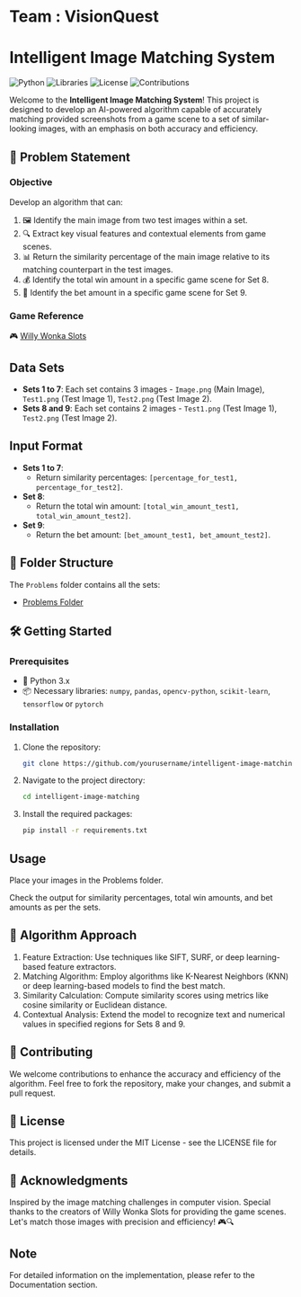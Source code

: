 # Team : VisionQuest
# Intelligent Image Matching System

![Python](https://img.shields.io/badge/Python-3.8%2B-blue)
![Libraries](https://img.shields.io/badge/Libraries-Numpy%2C%20OpenCV%2C%20TensorFlow%2C%20PyTorch-yellow)
![License](https://img.shields.io/badge/License-MIT-green)
![Contributions](https://img.shields.io/badge/Contributions-Welcome-brightgreen)

Welcome to the **Intelligent Image Matching System**! This project is designed to develop an AI-powered algorithm capable of accurately matching provided screenshots from a game scene to a set of similar-looking images, with an emphasis on both accuracy and efficiency.

## 🚀 Problem Statement

### Objective

Develop an algorithm that can:
1. 🖼️ Identify the main image from two test images within a set.
2. 🔍 Extract key visual features and contextual elements from game scenes.
3. 📊 Return the similarity percentage of the main image relative to its matching counterpart in the test images.
4. 💰 Identify the total win amount in a specific game scene for Set 8.
5. 🎰 Identify the bet amount in a specific game scene for Set 9.

### Game Reference

🎮 [Willy Wonka Slots](https://play.google.com/store/apps/details?id=com.zynga.wonka&hl=en_IN&pli=1)

## Data Sets

- **Sets 1 to 7**: Each set contains 3 images - `Image.png` (Main Image), `Test1.png` (Test Image 1), `Test2.png` (Test Image 2).
- **Sets 8 and 9**: Each set contains 2 images - `Test1.png` (Test Image 1), `Test2.png` (Test Image 2).

## Input Format

- **Sets 1 to 7**: 
  - Return similarity percentages: `[percentage_for_test1, percentage_for_test2]`.
- **Set 8**:
  - Return the total win amount: `[total_win_amount_test1, total_win_amount_test2]`.
- **Set 9**:
  - Return the bet amount: `[bet_amount_test1, bet_amount_test2]`.

## 📂 Folder Structure

The `Problems` folder contains all the sets:
- [Problems Folder](https://drive.google.com/drive/folders/1VQTbSl_NdygxhlEs0aUUkj0qDUtyAROL?usp=sharing)

## 🛠️ Getting Started

### Prerequisites

- 🐍 Python 3.x
- 📦 Necessary libraries: `numpy`, `pandas`, `opencv-python`, `scikit-learn`, `tensorflow` or `pytorch`

### Installation

1. Clone the repository:
   ```bash
   git clone https://github.com/yourusername/intelligent-image-matching.git
2. Navigate to the project directory:
   ```bash
   cd intelligent-image-matching
3. Install the required packages:
   ```bash
   pip install -r requirements.txt
## Usage
Place your images in the Problems folder.

Check the output for similarity percentages, total win amounts, and bet amounts as per the sets.
## 🧠 Algorithm Approach


1. Feature Extraction: Use techniques like SIFT, SURF, or deep learning-based feature extractors.
2. Matching Algorithm: Employ algorithms like K-Nearest Neighbors (KNN) or deep learning-based models to find the best match.
3. Similarity Calculation: Compute similarity scores using metrics like cosine similarity or Euclidean distance.
4. Contextual Analysis: Extend the model to recognize text and numerical values in specified regions for Sets 8 and 9.


## 🤝 Contributing
We welcome contributions to enhance the accuracy and efficiency of the algorithm. Feel free to fork the repository, make your changes, and submit a pull request.

## 📜 License
This project is licensed under the MIT License - see the LICENSE file for details.

## 🙏 Acknowledgments
Inspired by the image matching challenges in computer vision.
Special thanks to the creators of Willy Wonka Slots for providing the game scenes.
Let's match those images with precision and efficiency! 🎮🔍

## Note 
For detailed information on the implementation, please refer to the Documentation section.
